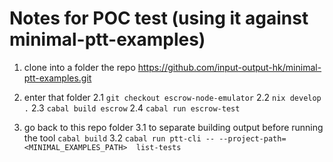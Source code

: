 # Notes for POC test (using it against minimal-ptt-examples)

1. clone into a folder the repo https://github.com/input-output-hk/minimal-ptt-examples.git

2. enter that folder
   2.1 `git checkout escrow-node-emulator`
   2.2 `nix develop .`
   2.3 `cabal build escrow`
   2.4 `cabal run escrow-test`

3. go back to this repo folder
   3.1 to separate building output before running the tool `cabal build`
   3.2 `cabal run ptt-cli -- --project-path=<MINIMAL_EXAMPLES_PATH>  list-tests`
